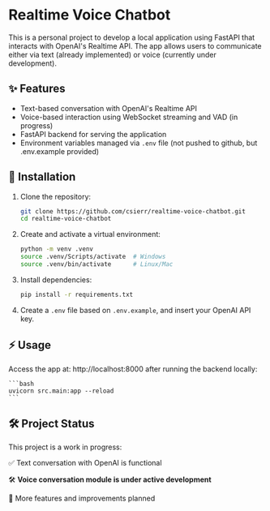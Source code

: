 # Realtime Voice Chatbot

This is a personal project to develop a local application using FastAPI that interacts with OpenAI's Realtime API. The app allows users to communicate either via text (already implemented) or voice (currently under development).

## ✨ Features

- Text-based conversation with OpenAI's Realtime API
- Voice-based interaction using WebSocket streaming and VAD (in progress)
- FastAPI backend for serving the application
- Environment variables managed via `.env` file (not pushed to github, but .env.example provided)

## 🚀 Installation

1. Clone the repository:

   ```bash
   git clone https://github.com/csierr/realtime-voice-chatbot.git
   cd realtime-voice-chatbot

2. Create and activate a virtual environment:

    ```bash
    python -m venv .venv
    source .venv/Scripts/activate  # Windows
    source .venv/bin/activate      # Linux/Mac

3. Install dependencies:

    ```bash
    pip install -r requirements.txt

4. Create a `.env` file based on `.env.example`, and insert your OpenAI API key.


## ⚡ Usage

Access the app at: http://localhost:8000  after running the backend locally:

    ```bash
    uvicorn src.main:app --reload
    ```

## 🛠️ Project Status

This project is a work in progress:

✅ Text conversation with OpenAI is functional

🛠 **Voice conversation module is under active development**

📝 More features and improvements planned
